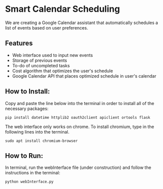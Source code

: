 # Smart Calendar Scheduling

We are creating a Google Calendar assistant that automatically schedules a list of events based on user preferences.

## Features
* Web interface used to input new events
* Storage of previous events
* To-do of uncompleted tasks
* Cost algorithm that optimizes the user's schedule
* Google Calendar API that places optimized schedule in user's calendar

## How to Install:

Copy and paste the line below into the terminal in order to install all of the necessary packages:

```
pip install datetime httplib2 oauth2client apiclient ortools flask
```

The web interface only works on chrome. To install chromium, type in the following lines into the terminal.
```
sudo apt install chromium-browser
```
## How to Run:
In terminal, run the webInterface file (under construction) and follow the instructions in the terminal:
```
python webInterface.py
```
